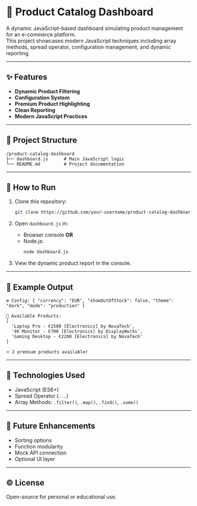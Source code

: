 
# 🛒 Product Catalog Dashboard

A dynamic JavaScript-based dashboard simulating product management for an e-commerce platform.  
This project showcases modern JavaScript techniques including array methods, spread operator, configuration management, and dynamic reporting.

---

## ✨ Features

- **Dynamic Product Filtering**
- **Configuration System**
- **Premium Product Highlighting**
- **Clean Reporting**
- **Modern JavaScript Practices**

---

## 📂 Project Structure

```
/product-catalog-dashboard
├── dashboard.js      # Main JavaScript logic
└── README.md         # Project documentation
```

---

## 🚀 How to Run

1. Clone this repository:
   ```bash
   git clone https://github.com/your-username/product-catalog-dashboard.git
   ```

2. Open `dashboard.js` in:
   - Browser console **OR**
   - Node.js:
     ```bash
     node dashboard.js
     ```

3. View the dynamic product report in the console.

---

## 🧪 Example Output

```
⚙️ Config: { "currency": "EUR", "showOutOfStock": false, "theme": "dark", "mode": "production" }

🛒 Available Products:
[
  'Laptop Pro - €1500 [Electronics] by NovaTech',
  '4K Monitor - €700 [Electronics] by DisplayWorks',
  'Gaming Desktop - €2200 [Electronics] by NovaTech'
]

🔥 2 premium products available!
```

---

## 📌 Technologies Used

- JavaScript (ES6+)
- Spread Operator (`...`)
- Array Methods: `.filter()`, `.map()`, `.find()`, `.some()`

---

## 🚧 Future Enhancements

- Sorting options
- Function modularity
- Mock API connection
- Optional UI layer

---

## © License

Open-source for personal or educational use.
